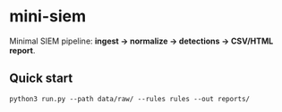 # mini-siem

Minimal SIEM pipeline: **ingest → normalize → detections → CSV/HTML report**.

## Quick start

    python3 run.py --path data/raw/ --rules rules --out reports/
